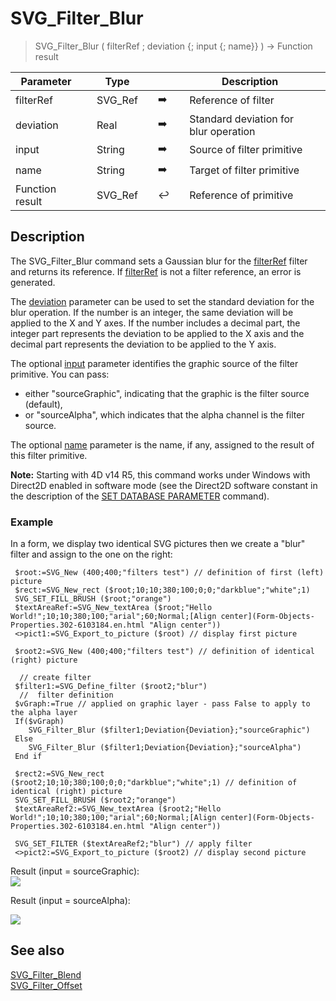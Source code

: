 <!-- nodeReference := SVG_Filter_Blur ( parentReference ; stdDeviation ; in ; result )
 -> parentReference (Text)
 -> stdDeviation (Long Integer)
 -> in (Text)
 -> result (Text)
 <- nodeReference (Text)-->
# SVG_Filter_Blur

> SVG_Filter_Blur ( filterRef ; deviation {; input {; name}} ) -> Function result

| Parameter |     | Type |     |     |     | Description |     |
| --- | --- | --- | --- | --- | --- | --- | --- |
| filterRef |     | SVG_Ref |     | ➡️ |     | Reference of filter |     |
| deviation |     | Real |     | ➡️ |     | Standard deviation for blur operation |     |
| input |     | String |     | ➡️ |     | Source of filter primitive |     |
| name |     | String |     | ➡️ |     | Target of filter primitive |     |
| Function result |     | SVG_Ref |     | ↩️ |     | Reference of primitive |     |

## Description

The SVG_Filter_Blur command sets a Gaussian blur for the [filterRef](# "Reference of filter") filter and returns its reference. If [filterRef](# "Reference of filter") is not a filter reference, an error is generated.

The [deviation](# "Standard deviation for blur operation") parameter can be used to set the standard deviation for the blur operation. If the number is an integer, the same deviation will be applied to the X and Y axes. If the number includes a decimal part, the integer part represents the deviation to be applied to the X axis and the decimal part represents the deviation to be applied to the Y axis.

The optional [input](# "Source of filter primitive") parameter identifies the graphic source of the filter primitive. You can pass:

* either "sourceGraphic", indicating that the graphic is the filter source (default),
* or "sourceAlpha", which indicates that the alpha channel is the filter source.

The optional [name](# "Target of filter primitive") parameter is the name, if any, assigned to the result of this filter primitive.

**Note:** Starting with 4D v14 R5, this command works under Windows with Direct2D enabled in software mode (see the Direct2D software constant in the description of the [SET DATABASE PARAMETER](https://developer.4d.com/docs/Desktop/user-settings/#set-database-parameter-and-user-settings) command).

### Example  

In a form, we display two identical SVG pictures then we create a "blur" filter and assign to the one on the right:

```4d
 $root:=SVG_New (400;400;"filters test") // definition of first (left) picture  
 $rect:=SVG_New_rect ($root;10;10;380;100;0;0;"darkblue";"white";1)  
 SVG_SET_FILL_BRUSH ($root;"orange")  
 $textAreaRef:=SVG_New_textArea ($root;"Hello World!";10;10;380;100;"arial";60;Normal;[Align center](Form-Objects-Properties.302-6103184.en.html "Align center"))  
 <>pict1:=SVG_Export_to_picture ($root) // display first picture  
   
 $root2:=SVG_New (400;400;"filters test") // definition of identical (right) picture  
   
  // create filter  
 $filter1:=SVG_Define_filter ($root2;"blur")  
  //  filter definition  
 $vGraph:=True // applied on graphic layer - pass False to apply to the alpha layer  
 If($vGraph)  
    SVG_Filter_Blur ($filter1;Deviation{Deviation};"sourceGraphic")  
 Else  
    SVG_Filter_Blur ($filter1;Deviation{Deviation};"sourceAlpha")  
 End if  
   
 $rect2:=SVG_New_rect ($root2;10;10;380;100;0;0;"darkblue";"white";1) // definition of identical (right) picture  
 SVG_SET_FILL_BRUSH ($root2;"orange")  
 $textAreaRef2:=SVG_New_textArea ($root2;"Hello World!";10;10;380;100;"arial";60;Normal;[Align center](Form-Objects-Properties.302-6103184.en.html "Align center"))  
   
 SVG_SET_FILTER ($textAreaRef2;"blur") // apply filter  
 <>pict2:=SVG_Export_to_picture ($root2) // display second picture
```

Result (input = sourceGraphic):  
![](https://doc.4d.com/4Dv19/picture/1756647/pict1756647.fr.png)

Result (input = sourceAlpha):

![](https://doc.4d.com/4Dv19/picture/1756649/pict1756649.fr.png)

## See also

[SVG_Filter_Blend](SVG_Filter_Blend.md)  
[SVG_Filter_Offset](SVG_Filter_Offset.md)
